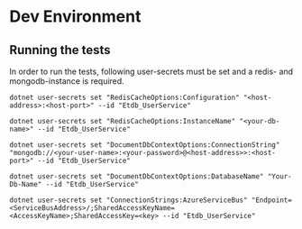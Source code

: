 # Dev Environment

## Running the tests

In order to run the tests, following user-secrets must be set and a redis- and mongodb-instance is required.

`dotnet user-secrets set "RedisCacheOptions:Configuration" "<host-address>:<host-port>" --id "Etdb_UserService"`

`dotnet user-secrets set "RedisCacheOptions:InstanceName" "<your-db-name>" --id "Etdb_UserService"`

`dotnet user-secrets set "DocumentDbContextOptions:ConnectionString" "mongodb://<your-user-name>:<your-password>@<host-address>>:<host-port>" --id "Etdb_UserService"`

`dotnet user-secrets set "DocumentDbContextOptions:DatabaseName" "Your-Db-Name" --id "Etdb_UserService"`

`dotnet user-secrets set "ConnectionStrings:AzureServiceBus" "Endpoint=<ServiceBusAddress>/;SharedAccessKeyName=<AccessKeyName>;SharedAccessKey=<key> --id "Etdb_UserService"`
